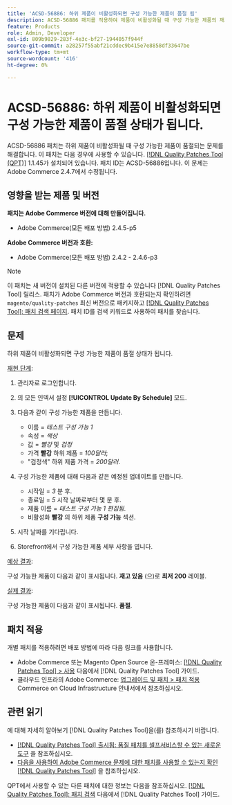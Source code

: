 ```yaml
---
title: 'ACSD-56886: 하위 제품이 비활성화되면 구성 가능한 제품이 품절 됨'
description: ACSD-56886 패치를 적용하여 제품이 비활성화될 때 구성 가능한 제품의 재고가 부족해지는 Adobe Commerce 문제를 해결합니다.
feature: Products
role: Admin, Developer
exl-id: 809b9829-283f-4e3c-bf27-1944057f944f
source-git-commit: a28257f55abf21cddec9b415e7e8858df33647be
workflow-type: tm+mt
source-wordcount: '416'
ht-degree: 0%

---
```


# ACSD-56886: 하위 제품이 비활성화되면 구성 가능한 제품이 품절 상태가 됩니다.

ACSD-56886 패치는 하위 제품이 비활성화될 때 구성 가능한 제품이 품절되는 문제를 해결합니다. 이 패치는 다음 경우에 사용할 수 있습니다. [[!DNL Quality Patches Tool (QPT)]](/help/announcements/adobe-commerce-announcements/magento-quality-patches-released-new-tool-to-self-serve-quality-patches.md) 1.1.45가 설치되어 있습니다. 패치 ID는 ACSD-56886입니다. 이 문제는 Adobe Commerce 2.4.7에서 수정됩니다.

## 영향을 받는 제품 및 버전

**패치는 Adobe Commerce 버전에 대해 만들어집니다.**

* Adobe Commerce(모든 배포 방법) 2.4.5-p5

**Adobe Commerce 버전과 호환:**

* Adobe Commerce(모든 배포 방법) 2.4.2 - 2.4.6-p3

>[!NOTE]
>
>이 패치는 새 버전이 설치된 다른 버전에 적용할 수 있습니다 [!DNL Quality Patches Tool] 릴리스. 패치가 Adobe Commerce 버전과 호환되는지 확인하려면 `magento/quality-patches` 최신 버전으로 패키지하고 [[!DNL Quality Patches Tool]: 패치 검색 페이지](https://experienceleague.adobe.com/tools/commerce-quality-patches/index.html). 패치 ID를 검색 키워드로 사용하여 패치를 찾습니다.

## 문제

하위 제품이 비활성화되면 구성 가능한 제품이 품절 상태가 됩니다.

<u>재현 단계</u>:

1. 관리자로 로그인합니다.
1. 의 모든 인덱서 설정 **[!UICONTROL Update By Schedule]** 모드.
1. 다음과 같이 구성 가능한 제품을 만듭니다.

   * 이름 = *테스트 구성 가능 1*
   * 속성 = *색상*
   * 값 = *빨강* 및 *검정*
   * 가격 **빨강**  하위 제품 = *100달러*;
   * &quot;검정색&quot; 하위 제품 가격 = *200달러*.

1. 구성 가능한 제품에 대해 다음과 같은 예정된 업데이트를 만듭니다.

   * 시작일 = *3* 분 후.
   * 종료일 = *5* 시작 날짜로부터 몇 분 후.
   * 제품 이름 = *테스트 구성 가능 1 편집됨*.
   * 비활성화 **빨강** 의 하위 제품 **구성 가능** 섹션.

1. 시작 날짜를 기다립니다.
1. Storefront에서 구성 가능한 제품 세부 사항을 엽니다.

<u>예상 결과</u>:

구성 가능한 제품이 다음과 같이 표시됩니다. **재고 있음** (으)로 **최저 200** 레이블.

<u>실제 결과</u>:

구성 가능한 제품이 다음과 같이 표시됩니다. **품절**.

## 패치 적용

개별 패치를 적용하려면 배포 방법에 따라 다음 링크를 사용합니다.

* Adobe Commerce 또는 Magento Open Source 온-프레미스: [[!DNL Quality Patches Tool] > 사용](https://experienceleague.adobe.com/docs/commerce-operations/tools/quality-patches-tool/usage.html) 다음에서 [!DNL Quality Patches Tool] 가이드.
* 클라우드 인프라의 Adobe Commerce: [업그레이드 및 패치 > 패치 적용](https://experienceleague.adobe.com/docs/commerce-cloud-service/user-guide/develop/upgrade/apply-patches.html) Commerce on Cloud Infrastructure 안내서에서 참조하십시오.

## 관련 읽기

에 대해 자세히 알아보기 [!DNL Quality Patches Tool]을(를) 참조하시기 바랍니다.

* [[!DNL Quality Patches Tool] 출시됨: 품질 패치를 셀프서비스할 수 있는 새로운 도구](/help/announcements/adobe-commerce-announcements/magento-quality-patches-released-new-tool-to-self-serve-quality-patches.md) 을 참조하십시오.
* [다음을 사용하여 Adobe Commerce 문제에 대한 패치를 사용할 수 있는지 확인 [!DNL Quality Patches Tool]](/help/support-tools/patches-available-in-qpt-tool/check-patch-for-magento-issue-with-magento-quality-patches.md) 을 참조하십시오.

QPT에서 사용할 수 있는 다른 패치에 대한 정보는 다음을 참조하십시오. [[!DNL Quality Patches Tool]: 패치 검색](https://experienceleague.adobe.com/tools/commerce-quality-patches/index.html) 다음에서 [!DNL Quality Patches Tool] 가이드.
